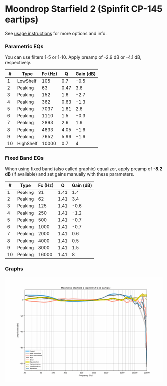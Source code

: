# Moondrop Starfield 2 (Spinfit CP-145 eartips)
See [usage instructions](https://github.com/jaakkopasanen/AutoEq#usage) for more options and info.

### Parametric EQs
You can use filters 1-5 or 1-10. Apply preamp of -2.9 dB or -4.1 dB, respectively.

|   # | Type      |   Fc (Hz) |    Q |   Gain (dB) |
|-----|-----------|-----------|------|-------------|
|   1 | LowShelf  |       105 | 0.7  |        -0.5 |
|   2 | Peaking   |        63 | 0.47 |         3.6 |
|   3 | Peaking   |       152 | 1.6  |        -2.7 |
|   4 | Peaking   |       362 | 0.63 |        -1.3 |
|   5 | Peaking   |      7037 | 1.61 |         2.6 |
|   6 | Peaking   |      1110 | 1.5  |        -0.3 |
|   7 | Peaking   |      2893 | 2.6  |         1.9 |
|   8 | Peaking   |      4833 | 4.05 |        -1.6 |
|   9 | Peaking   |      7652 | 5.96 |        -1.6 |
|  10 | HighShelf |     10000 | 0.7  |         4   |

### Fixed Band EQs
When using fixed band (also called graphic) equalizer, apply preamp of **-8.2 dB** (if available) and set gains manually with these parameters.

|   # | Type    |   Fc (Hz) |    Q |   Gain (dB) |
|-----|---------|-----------|------|-------------|
|   1 | Peaking |        31 | 1.41 |         1.4 |
|   2 | Peaking |        62 | 1.41 |         3.4 |
|   3 | Peaking |       125 | 1.41 |        -0.6 |
|   4 | Peaking |       250 | 1.41 |        -1.2 |
|   5 | Peaking |       500 | 1.41 |        -0.7 |
|   6 | Peaking |      1000 | 1.41 |        -0.7 |
|   7 | Peaking |      2000 | 1.41 |         0.6 |
|   8 | Peaking |      4000 | 1.41 |         0.5 |
|   9 | Peaking |      8000 | 1.41 |         1.5 |
|  10 | Peaking |     16000 | 1.41 |         8   |

### Graphs
![](./Moondrop%20Starfield%202%20(Spinfit%20CP-145%20eartips).png)
